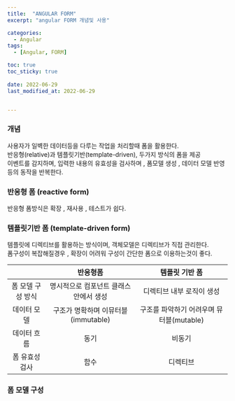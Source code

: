 ```yaml
---
title:  "ANGULAR FORM"
excerpt: "angular FORM 개념및 사용"

categories:
  - Angular
tags:
  - [Angular, FORM]

toc: true
toc_sticky: true
 
date: 2022-06-29
last_modified_at: 2022-06-29


---
```


### 개념  
사용자가 일벽한 데이터등을 다루는 작업을 처리할때 폼을 활용한다.  
반응형(relative)과 템플릿기반(template-driven), 두가지 방식의 폼을 제공  
이벤트를 감지하며, 입력한 내용의 유효성을 검사하며 , 폼모델 생성 , 데이터 모델 반영 등의 동작을 반복한다.

### 반응형 폼 (reactive form)
반응형 폼방식은 확장 , 재사용 , 테스트가 쉽다.

### 템플릿기반 폼 (template-driven form)
템플릿에 디렉티브를 활용하는 방식이며, 객체모델은 디렉티브가 직접 관리한다.  
폼구성이 복잡해질경우 , 확장이 어려워 구성이 간단한 폼으로 이용하는것이 좋다.

  |  | 반응형폼 | 템플릿 기반 폼 |
  |:--------:|:--------:|:--------:|
  |폼 모델 구성 방식|명시적으로 컴포넌트 클래스 안에서 생성|디렉티브 내부 로직이 생성|
  |데이터 모델|구조가 명확하며 이뮤터블(immutable)|구조를 파악하기 어려우며 뮤터블(mutable)|
  |데이터 흐름|동기|비동기|
  |폼 유효성 검사|함수|디렉티브|

  ### 폼 모델 구성